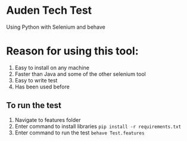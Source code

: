 # Auden Tech Test
Using Python with Selenium and behave
# Reason for using this tool: 
1. Easy to install on any machine
2. Faster than Java and some of the other selenium tool
3. Easy to write test
4. Has been used before

## To run the test
1. Navigate to features folder
2. Enter command to install libraries
``` pip install -r requirements.txt ```
3. Enter command to run the test
``` behave Test.features ```

